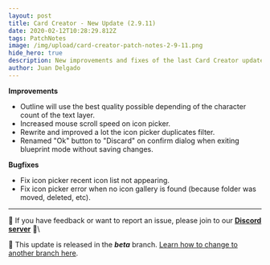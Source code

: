 ```yaml
---
layout: post
title: Card Creator - New Update (2.9.11)
date: 2020-02-12T10:28:29.812Z
tags: PatchNotes
image: /img/upload/card-creator-patch-notes-2-9-11.png
hide_hero: true
description: New improvements and fixes of the last Card Creator update!
author: Juan Delgado
---
```

<!--StartFragment-->

**Improvements**

* Outline will use the best quality possible depending of the character count of the text layer.
* Increased mouse scroll speed on icon picker.
* Rewrite and improved a lot the icon picker duplicates filter.
* Renamed "Ok" button to "Discard" on confirm dialog when exiting blueprint mode without saving changes.



**Bugfixes**

* Fix icon picker recent icon list not appearing.
* Fix icon picker error when no icon gallery is found (because folder was moved, deleted, etc).

---

📌 If you have feedback or want to report an issue, please join to our **[Discord server](http://discord.gg/pixelatto)** 💬\

📌 This update is released in the ***beta*** branch. [Learn how to change to another branch here](/blog/beta-and-legacy-versions).